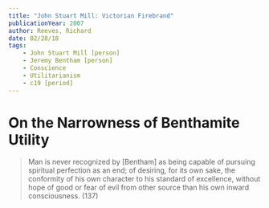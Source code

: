 ```yaml
---
title: "John Stuart Mill: Victorian Firebrand"
publicationYear: 2007
author: Reeves, Richard
date: 02/28/18
tags: 
    - John Stuart Mill [person]
    - Jeremy Bentham [person]
    - Conscience
    - Utilitarianism
    - c19 [period]
---
```


# On the Narrowness of Benthamite Utility

> Man is never recognized by [Bentham] as being capable of pursuing spiritual perfection as an end; of desiring, for its own sake, the conformity of his own character to his standard of excellence, without hope of good or fear of evil from other source than his own inward consciousness. (137)
